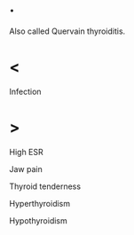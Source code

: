 # .

Also called Quervain thyroiditis.

# <

Infection

# >

High ESR

Jaw pain

Thyroid tenderness

Hyperthyroidism

Hypothyroidism
